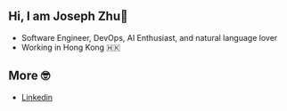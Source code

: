 ## Hi, I am Joseph Zhu👋

- Software Engineer, DevOps, AI Enthusiast, and natural language lover
- Working in Hong Kong 🇭🇰

## More 🤓
- [Linkedin](https://www.linkedin.com/in/josephzxy/)

<!--
**josephzxy/josephzxy** is a ✨ _special_ ✨ repository because its `README.md` (this file) appears on your GitHub profile.

Here are some ideas to get you started:

- 🔭 I’m currently working on ...
- 🌱 I’m currently learning ...
- 👯 I’m looking to collaborate on ...
- 🤔 I’m looking for help with ...
- 💬 Ask me about ...
- 📫 How to reach me: ...
- 😄 Pronouns: ...
- ⚡ Fun fact: ...
-->
